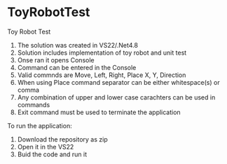 # ToyRobotTest
Toy Robot Test

1. The solution was created in VS22/.Net4.8
2. Solution includes implementation of toy robot and unit test
3. Onse ran it opens Console
4. Command can be entered in the Console
5. Valid commnds are Move, Left, Right, Place X, Y, Direction
6. When using Place command separator can be either whitespace(s) or comma
7. Any combination of upper and lower case carachters can be used in commands
8. Exit command must be used to terminate the application

To run the application:
1. Download the repository as zip
2. Open it in the VS22
3. Buid the code and run it
